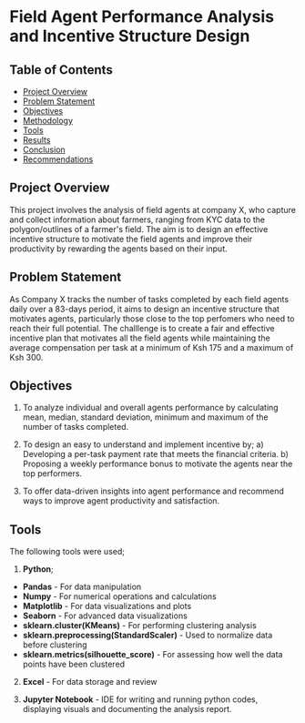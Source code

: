 # Field Agent Performance Analysis and Incentive Structure Design

## Table of Contents

- [Project Overview](#project-overview)
- [Problem Statement](#problem-statement)
- [Objectives](#objectives)
- [Methodology](#methodology)
- [Tools](#tools)
- [Results](#results)
- [Conclusion](#conclusion)
- [Recommendations](#recommendations)

## Project Overview
This project involves the analysis of field agents at company X, who capture and collect information about farmers, ranging from KYC data to the polygon/outlines of a farmer's field. The aim is to design an effective incentive structure to motivate the field agents and improve their productivity by rewarding the agents based on their input.

## Problem Statement
As Company X tracks the number of tasks completed by each field agents daily over a 83-days period, it aims to design an incentive structure that motivates agents, particularly those close to the top perfomers who need to reach their full potential. The challlenge is to create a fair and effective incentive plan that motivates all the field agents while maintaining the average compensation per task at a minimum of Ksh 175 and a maximum of Ksh 300.

## Objectives
1. To analyze individual and overall agents performance by calculating mean, median, standard deviation, minimum and maximum of the number of tasks completed.
2. To design an easy to understand and implement incentive  by;
 a) Developing a per-task payment rate that meets the financial criteria.
 b) Proposing a weekly performance bonus to motivate the agents near the top performers.

3. To offer data-driven insights into agent performance and recommend ways to improve agent productivity and satisfaction.

## Tools
The following tools were used;

1. **Python**;
- **Pandas** - For data manipulation
- **Numpy** - For numerical operations and calculations
- **Matplotlib** - For data visualizations and plots
- **Seaborn** - For advanced data visualizations
- **sklearn.cluster(KMeans)** - For performing clustering analysis
- **sklearn.preprocessing(StandardScaler)** - Used to normalize data before clustering
- **sklearn.metrics(silhouette_score)** - For assessing how well the data points have been clustered 

2. **Excel** - For data storage and review

3. **Jupyter Notebook** - IDE for writing and running python codes, displaying visuals and documenting the analysis report.